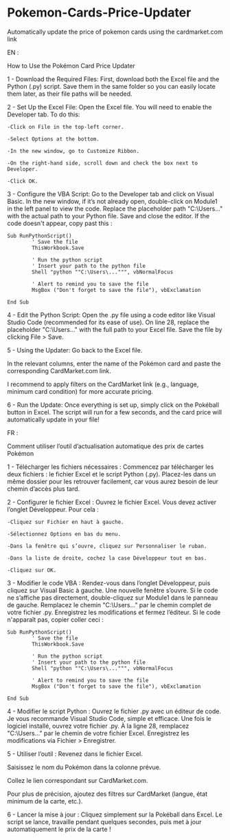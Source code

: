 # Pokemon-Cards-Price-Updater
Automatically update the price of pokemon cards using the cardmarket.com link


EN :

How to Use the Pokémon Card Price Updater

1 - Download the Required Files:
First, download both the Excel file and the Python (.py) script. Save them in the same folder so you can easily locate them later, as their file paths will be needed.

2 - Set Up the Excel File:
Open the Excel file. You will need to enable the Developer tab. To do this:

	-Click on File in the top-left corner.

	-Select Options at the bottom.

	-In the new window, go to Customize Ribbon.

	-On the right-hand side, scroll down and check the box next to Developer.

	-Click OK.

3 - Configure the VBA Script: 
Go to the Developer tab and click on Visual Basic.
In the new window, if it’s not already open, double-click on Module1 in the left panel to view the code.
Replace the placeholder path "C:\Users\..." with the actual path to your Python file.
Save and close the editor.
If the code doesn't appear, copy past this : 

	Sub RunPythonScript()
    		' Save the file
    		ThisWorkbook.Save
    
    		' Run the python script
      		' Insert your path to the python file
    		Shell "python ""C:\Users\...""", vbNormalFocus
    
    		' Alert to remind you to save the file
    		MsgBox ("Don't forget to save the file"), vbExclamation
    
	End Sub

4 - Edit the Python Script: 
Open the .py file using a code editor like Visual Studio Code (recommended for its ease of use).
On line 28, replace the placeholder "C:\Users\..." with the full path to your Excel file.
Save the file by clicking File > Save.

5 - Using the Updater: 
Go back to the Excel file.

In the relevant columns, enter the name of the Pokémon card and paste the corresponding CardMarket.com link.

I recommend to apply filters on the CardMarket link (e.g., language, minimum card condition) for more accurate pricing.

6 - Run the Update: 
Once everything is set up, simply click on the Pokéball button in Excel.
The script will run for a few seconds, and the card price will automatically update in your file!


FR : 

Comment utiliser l’outil d’actualisation automatique des prix de cartes Pokémon

1 - Télécharger les fichiers nécessaires : 
Commencez par télécharger les deux fichiers : le fichier Excel et le script Python (.py).
Placez-les dans un même dossier pour les retrouver facilement, car vous aurez besoin de leur chemin d’accès plus tard.

2 - Configurer le fichier Excel : 
Ouvrez le fichier Excel. Vous devez activer l’onglet Développeur. Pour cela :

	-Cliquez sur Fichier en haut à gauche.

	-Sélectionnez Options en bas du menu.

	-Dans la fenêtre qui s’ouvre, cliquez sur Personnaliser le ruban.

	-Dans la liste de droite, cochez la case Développeur tout en bas.

	-Cliquez sur OK.

3 - Modifier le code VBA : 
Rendez-vous dans l’onglet Développeur, puis cliquez sur Visual Basic à gauche.
Une nouvelle fenêtre s’ouvre. Si le code ne s’affiche pas directement, double-cliquez sur Module1 dans le panneau de gauche.
Remplacez le chemin "C:\Users\..." par le chemin complet de votre fichier .py.
Enregistrez les modifications et fermez l’éditeur.
Si le code n'apparaît pas, copier coller ceci : 

	Sub RunPythonScript()
    		' Save the file
    		ThisWorkbook.Save
    
    		' Run the python script
    		' Insert your path to the python file
    		Shell "python ""C:\Users\...""", vbNormalFocus
    
    		' Alert to remind you to save the file
    		MsgBox ("Don't forget to save the file"), vbExclamation
    
	End Sub
 
4 - Modifier le script Python : 
Ouvrez le fichier .py avec un éditeur de code.
Je vous recommande Visual Studio Code, simple et efficace.
Une fois le logiciel installé, ouvrez votre fichier .py.
À la ligne 28, remplacez "C:\Users\..." par le chemin de votre fichier Excel.
Enregistrez les modifications via Fichier > Enregistrer.

5 - Utiliser l’outil : 
Revenez dans le fichier Excel.

Saisissez le nom du Pokémon dans la colonne prévue.

Collez le lien correspondant sur CardMarket.com.

Pour plus de précision, ajoutez des filtres sur CardMarket (langue, état minimum de la carte, etc.).

6 - Lancer la mise à jour : 
Cliquez simplement sur la Pokéball dans Excel.
Le script se lance, travaille pendant quelques secondes, puis met à jour automatiquement le prix de la carte !
